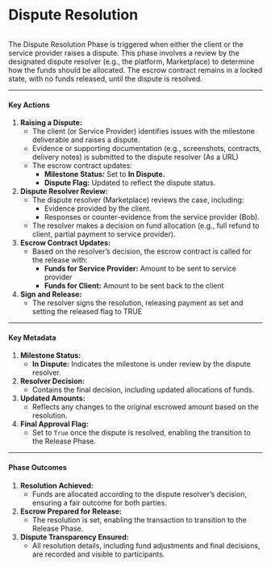 # Dispute Resolution

<figure><img src="../../../.gitbook/assets/image (10) (1).png" alt=""><figcaption></figcaption></figure>

The Dispute Resolution Phase is triggered when either the client or the service provider raises a dispute. This phase involves a review by the designated dispute resolver (e.g., the platform, Marketplace) to determine how the funds should be allocated. The escrow contract remains in a locked state, with no funds released, until the dispute is resolved.

***

#### **Key Actions**

1. **Raising a Dispute:**
   * The client (or Service Provider) identifies issues with the milestone deliverable and raises a dispute.
   * Evidence or supporting documentation (e.g., screenshots, contracts, delivery notes) is submitted to the dispute resolver (As a URL)
   * The escrow contract updates:
     * **Milestone Status:** Set to **In Dispute.**
     * **Dispute Flag:** Updated to reflect the dispute status.
2. **Dispute Resolver Review:**
   * The dispute resolver (Marketplace) reviews the case, including:
     * Evidence provided by the client.
     * Responses or counter-evidence from the service provider (Bob).
   * The resolver makes a decision on fund allocation (e.g., full refund to client, partial payment to service provider).
3. **Escrow Contract Updates:**
   * Based on the resolver’s decision, the escrow contract is called for the release with:
     * **Funds for Service Provider:** Amount to be sent to service provider
     * **Funds for Client:** Amount to be sent back to the client
4. **Sign and Release:**
   * The resolver signs the resolution, releasing payment as set and setting the released flag to TRUE

***

#### **Key Metadata**

1. **Milestone Status:**
   * **In Dispute:** Indicates the milestone is under review by the dispute resolver.
2. **Resolver Decision:**
   * Contains the final decision, including updated allocations of funds.
3. **Updated Amounts:**
   * Reflects any changes to the original escrowed amount based on the resolution.
4. **Final Approval Flag:**
   * Set to `True` once the dispute is resolved, enabling the transition to the Release Phase.

***

#### **Phase Outcomes**

1. **Resolution Achieved:**
   * Funds are allocated according to the dispute resolver’s decision, ensuring a fair outcome for both parties.
2. **Escrow Prepared for Release:**
   * The resolution is set, enabling the transaction to transition to the Release Phase.
3. **Dispute Transparency Ensured:**
   * All resolution details, including fund adjustments and final decisions, are recorded and visible to participants.
